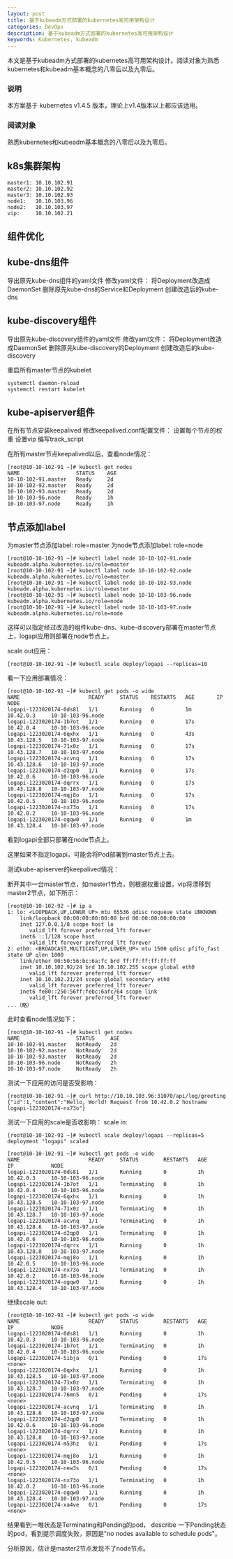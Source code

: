 ```yaml
---
layout: post
title: 基于kubeadm方式部署的kubernetes高可用架构设计
categories: DevOps
description: 基于kubeadm方式部署的kubernetes高可用架构设计
keywords: Kubernetes, kubeadm
---
```


本文是基于kubeadm方式部署的kubernetes高可用架构设计。阅读对象为熟悉kubernetes和kubeadm基本概念的八零后以及九零后。

### 说明
本方案基于 kubernetes v1.4.5 版本，理论上v1.4版本以上都应该适用。

### 阅读对象
熟悉kubernetes和kubeadm基本概念的八零后以及九零后。

## k8s集群架构
```
master1: 10.10.102.91
master2: 10.10.102.92
master3: 10.10.102.93
node1:   10.10.103.96
node2:   10.10.103.97
vip:     10.10.102.21
```

## 组件优化

## kube-dns组件
导出原先kube-dns组件的yaml文件
修改yaml文件：
将Deployment改造成DaemonSet
删除原先kube-dns的Service和Deployment
创建改造后的kube-dns

## kube-discovery组件
导出原先kube-discovery组件的yaml文件
修改yaml文件：
将Deployment改造成DaemonSet
删除原先kube-discovery的Deployment
创建改造后的kube-discovery

重启所有master节点的kubelet
```
systemctl daemon-reload
systemctl restart kubelet
```

## kube-apiserver组件
在所有节点安装keepalived
修改keepalived.conf配置文件：
设置每个节点的权重
设置vip
编写track_script


在所有master节点keepalived以后，查看node情况：

```
[root@10-10-102-91 ~]# kubectl get nodes
NAME                  STATUS    AGE
10-10-102-91.master   Ready     2d
10-10-102-92.master   Ready     2d
10-10-102-93.master   Ready     2d
10-10-103-96.node     Ready     1h
10-10-103-97.node     Ready     1h

```

## 节点添加label
为master节点添加label: role=master
为node节点添加label: role=node
```
[root@10-10-102-91 ~]# kubectl label node 10-10-102-91.node kubeadm.alpha.kubernetes.io/role=master
[root@10-10-102-91 ~]# kubectl label node 10-10-102-92.node kubeadm.alpha.kubernetes.io/role=master
[root@10-10-102-91 ~]# kubectl label node 10-10-102-93.node kubeadm.alpha.kubernetes.io/role=master
[root@10-10-102-91 ~]# kubectl label node 10-10-103-96.node kubeadm.alpha.kubernetes.io/role=node
[root@10-10-102-91 ~]# kubectl label node 10-10-103-97.node kubeadm.alpha.kubernetes.io/role=node
```
这样可以指定经过改造的组件kube-dns、kube-discovery部署在master节点上，logapi应用则部署在node节点上。

scale out应用：
```
[root@10-10-102-91 ~]# kubectl scale deploy/logapi --replicas=10
```
看一下应用部署情况：
```
[root@10-10-102-91 ~]# kubectl get pods -o wide
NAME                      READY     STATUS    RESTARTS   AGE       IP            NODE
logapi-1223020174-0ds81   1/1       Running   0          1m        10.42.0.3     10-10-103-96.node
logapi-1223020174-1b7ot   1/1       Running   0          17s       10.42.0.4     10-10-103-96.node
logapi-1223020174-6qxhx   1/1       Running   0          43s       10.43.128.5   10-10-103-97.node
logapi-1223020174-71x0z   1/1       Running   0          17s       10.43.128.7   10-10-103-97.node
logapi-1223020174-acvnq   1/1       Running   0          17s       10.43.128.6   10-10-103-97.node
logapi-1223020174-d2qp0   1/1       Running   0          17s       10.42.0.6     10-10-103-96.node
logapi-1223020174-dqrrx   1/1       Running   0          17s       10.43.128.8   10-10-103-97.node
logapi-1223020174-mqj8o   1/1       Running   0          17s       10.42.0.5     10-10-103-96.node
logapi-1223020174-nx73o   1/1       Running   0          17s       10.42.0.2     10-10-103-96.node
logapi-1223020174-ogqw0   1/1       Running   0          1m        10.43.128.4   10-10-103-97.node

```
看到logapi全部只部署在node节点上。

这里如果不指定logapi，可能会将Pod部署到master节点上去。

测试kube-apiserver的keepalived情况：

断开其中一台master节点，如master1节点，则根据权重设置，vip将漂移到master2节点，如下所示：
```
[root@10-10-102-92 ~]# ip a
1: lo: <LOOPBACK,UP,LOWER_UP> mtu 65536 qdisc noqueue state UNKNOWN
    link/loopback 00:00:00:00:00:00 brd 00:00:00:00:00:00
    inet 127.0.0.1/8 scope host lo
       valid_lft forever preferred_lft forever
    inet6 ::1/128 scope host
       valid_lft forever preferred_lft forever
2: eth0: <BROADCAST,MULTICAST,UP,LOWER_UP> mtu 1500 qdisc pfifo_fast state UP qlen 1000
    link/ether 00:50:56:bc:6a:fc brd ff:ff:ff:ff:ff:ff
    inet 10.10.102.92/24 brd 10.10.102.255 scope global eth0
       valid_lft forever preferred_lft forever
    inet 10.10.102.21/24 scope global secondary eth0
       valid_lft forever preferred_lft forever
    inet6 fe80::250:56ff:febc:6afc/64 scope link
       valid_lft forever preferred_lft forever
...（略）
```

此时查看node情况如下：
```
[root@10-10-102-91 ~]# kubectl get nodes
NAME                  STATUS     AGE
10-10-102-91.master   NotReady   2d
10-10-102-92.master   NotReady   2d
10-10-102-93.master   NotReady   2d
10-10-103-96.node     NotReady   2h
10-10-103-97.node     NotReady   2h

```
测试一下应用的访问是否受影响：

```
[root@10-10-102-91 ~]# curl http://10.10.103.96:31070/api/log/greeting
{"id":1,"content":"Hello, World! Request from 10.42.0.2 hostname logapi-1223020174-nx73o"}
```

测试一下应用的scale是否收影响：
scale in:
```
[root@10-10-102-91 ~]# kubectl scale deploy/logapi --replicas=5
deployment "logapi" scaled

[root@10-10-102-91 ~]# kubectl get pods -o wide
NAME                      READY     STATUS        RESTARTS   AGE       IP            NODE
logapi-1223020174-0ds81   1/1       Running       0          1h        10.42.0.3     10-10-103-96.node
logapi-1223020174-1b7ot   1/1       Terminating   0          1h        10.42.0.4     10-10-103-96.node
logapi-1223020174-6qxhx   1/1       Running       0          1h        10.43.128.5   10-10-103-97.node
logapi-1223020174-71x0z   1/1       Terminating   0          1h        10.43.128.7   10-10-103-97.node
logapi-1223020174-acvnq   1/1       Terminating   0          1h        10.43.128.6   10-10-103-97.node
logapi-1223020174-d2qp0   1/1       Terminating   0          1h        10.42.0.6     10-10-103-96.node
logapi-1223020174-dqrrx   1/1       Running       0          1h        10.43.128.8   10-10-103-97.node
logapi-1223020174-mqj8o   1/1       Running       0          1h        10.42.0.5     10-10-103-96.node
logapi-1223020174-nx73o   1/1       Terminating   0          1h        10.42.0.2     10-10-103-96.node
logapi-1223020174-ogqw0   1/1       Running       0          1h        10.43.128.4   10-10-103-97.node

```
继续scale out:
```
[root@10-10-102-91 ~]# kubectl get pods -o wide
NAME                      READY     STATUS        RESTARTS   AGE       IP            NODE
logapi-1223020174-0ds81   1/1       Running       0          1h        10.42.0.3     10-10-103-96.node
logapi-1223020174-1b7ot   1/1       Terminating   0          1h        10.42.0.4     10-10-103-96.node
logapi-1223020174-5ibja   0/1       Pending       0          17s       <none>
logapi-1223020174-6qxhx   1/1       Running       0          1h        10.43.128.5   10-10-103-97.node
logapi-1223020174-71x0z   1/1       Terminating   0          1h        10.43.128.7   10-10-103-97.node
logapi-1223020174-76mn5   0/1       Pending       0          17s       <none>
logapi-1223020174-acvnq   1/1       Terminating   0          1h        10.43.128.6   10-10-103-97.node
logapi-1223020174-d2qp0   1/1       Terminating   0          1h        10.42.0.6     10-10-103-96.node
logapi-1223020174-dqrrx   1/1       Running       0          1h        10.43.128.8   10-10-103-97.node
logapi-1223020174-m53hz   0/1       Pending       0          17s       <none>
logapi-1223020174-mqj8o   1/1       Running       0          1h        10.42.0.5     10-10-103-96.node
logapi-1223020174-new3s   0/1       Pending       0          17s       <none>
logapi-1223020174-nx73o   1/1       Terminating   0          1h        10.42.0.2     10-10-103-96.node
logapi-1223020174-ogqw0   1/1       Running       0          1h        10.43.128.4   10-10-103-97.node
logapi-1223020174-xa4ve   0/1       Pending       0          17s       <none>
```
结果看到一堆状态是Terminating和Pending的pod，
describe 一下Pending状态的pod，看到提示调度失败，原因是"no nodes available to schedule pods"。

分析原因，估计是master2节点发现不了node节点。










